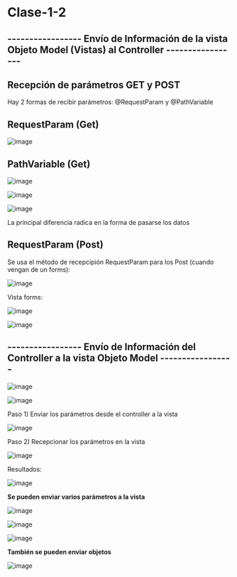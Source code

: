 # Clase-1-2

## ----------------- Envío de Información de la vista Objeto Model (Vistas) al Controller -----------------

## Recepción de parámetros GET y POST

Hay 2 formas de recibir parámetros: @RequestParam y @PathVariable

## RequestParam (Get)

![image](https://github.com/SergioABS-GTICS/Clase-1-2/assets/154263057/e00be58f-cd73-43a4-b048-11f564f62c4a)

## PathVariable (Get)

![image](https://github.com/SergioABS-GTICS/Clase-1-2/assets/154263057/ef1cb5eb-2818-4867-8533-c30ab09e3b24)

![image](https://github.com/SergioABS-GTICS/Clase-1-2/assets/154263057/fd0286d5-950e-4928-8ee2-ac48e3cfe4a7)

![image](https://github.com/SergioABS-GTICS/Clase-1-2/assets/154263057/938e5eb2-3f51-422f-b945-e53c679762d8)

La principal diferencia radica en la forma de pasarse los datos 

## RequestParam (Post)

Se usa el método de recepcipión RequestParam para los Post (cuando vengan de un forms):

![image](https://github.com/SergioABS-GTICS/Clase-1-2/assets/154263057/5bdef896-9b66-4ae8-9150-f18205dc49b1)

Vista forms:

![image](https://github.com/SergioABS-GTICS/Clase-1-2/assets/154263057/00abe302-d975-4c4e-878b-880e3d11bd7d)


![image](https://github.com/SergioABS-GTICS/Clase-1-2/assets/154263057/dcf1bf72-8033-4a58-9126-0da815bdb86d)


## ----------------- Envío de Información del Controller a la vista Objeto Model -----------------

![image](https://github.com/SergioABS-GTICS/Clase-1-2/assets/154263057/b479ae65-50ae-49b6-8859-491d87c0475d)


![image](https://github.com/SergioABS-GTICS/Clase-1-2/assets/154263057/1406a6f2-3c7e-44c7-9a51-dfb495e8aa62)


Paso 1) Enviar los parámetros desde el controller a la vista

![image](https://github.com/SergioABS-GTICS/Clase-1-2/assets/154263057/91e87d3e-21b4-4a51-8926-1ec43afaf6ef)

Paso 2) Recepcionar los parámetros en la vista

![image](https://github.com/SergioABS-GTICS/Clase-1-2/assets/154263057/9ae41a82-2663-4e1e-9f05-120765e39380)

Resultados:

![image](https://github.com/SergioABS-GTICS/Clase-1-2/assets/154263057/c7c28c20-13d3-4a68-932c-b1ea885fccf1)

**Se pueden enviar varios parámetros a la vista**

![image](https://github.com/SergioABS-GTICS/Clase-1-2/assets/154263057/37cad46d-8e66-46c5-bf78-b55739ad3680)

![image](https://github.com/SergioABS-GTICS/Clase-1-2/assets/154263057/f7c1c92a-fb7b-477a-a24a-73dd01fbaf56)

![image](https://github.com/SergioABS-GTICS/Clase-1-2/assets/154263057/e505b2b2-8dc7-45a7-9655-bec1ef7521d7)

**También se pueden enviar objetos**

![image](https://github.com/SergioABS-GTICS/Clase-1-2/assets/154263057/679c34b8-b3ec-41d3-a2c2-2b5d900a1800)










